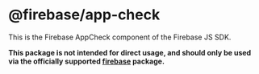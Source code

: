 # @firebase/app-check

This is the Firebase AppCheck component of the Firebase JS SDK.

**This package is not intended for direct usage, and should only be used via the officially supported [firebase](https://www.npmjs.com/package/firebase) package.**
